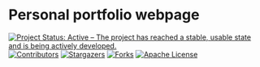# Personal portfolio webpage
<!-- PROJECT SHIELDS -->
<!--
*** I'm using markdown "reference style" links for readability.
*** Reference links are enclosed in brackets [ ] instead of parentheses ( ).
*** See the bottom of this document for the declaration of the reference variables
*** for contributors-url, forks-url, etc. This is an optional, concise syntax you may use.
*** https://www.markdownguide.org/basic-syntax/#reference-style-links
-->
[![Project Status: Active – The project has reached a stable, usable state and is being actively developed.](https://www.repostatus.org/badges/latest/active.svg)](https://www.repostatus.org/#active)
[![Contributors][contributors-shield]][contributors-url]
[![Stargazers][stars-shield]][stars-url]
[![Forks][forks-shield]][forks-url]
[![Apache License][license-shield]][license-url]


<!-- README CONTENT -->


<!-- MARKDOWN LINKS & IMAGES -->

[contributors-shield]: https://img.shields.io/github/contributors/nhutnamhcmus/personal-portfolio-webpage?style=flat
[contributors-url]: https://github.com/nhutnamhcmus/personal-portfolio-webpage/graphs/contributors

[forks-shield]: https://img.shields.io/github/forks/nhutnamhcmus/personal-portfolio-webpage?style=flat
[forks-url]: https://github.com/nhutnamhcmus/personal-portfolio-webpage/network/members

[stars-shield]: https://img.shields.io/github/stars/nhutnamhcmus/personal-portfolio-webpage?style=flat
[stars-url]: https://github.com/nhutnamhcmus/personal-portfolio-webpage/stargazers

[license-shield]: https://img.shields.io/github/license/nhutnamhcmus/personal-portfolio-webpage?style=flat
[license-url]: https://github.com/nhutnamhcmus/personal-portfolio-webpage/blob/master/LICENSE
